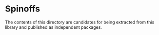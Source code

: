 # Spinoffs

The contents of this directory are candidates for being extracted from this library and published as independent packages.
